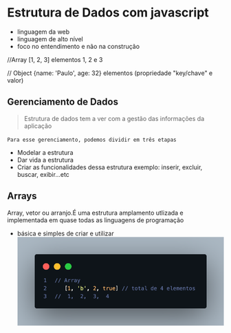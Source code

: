 # Estrutura de Dados com javascript

- linguagem da web
- linguagem de alto nível
- foco no entendimento e não na construção

//Array
[1, 2, 3] elementos 1, 2 e 3

// Object
{name: 'Paulo', age: 32}  elementos (propriedade "key/chave" e valor)

## Gerenciamento de Dados

> Estrutura de dados tem a ver com a gestão das informações da aplicação

`Para esse gerenciamento, podemos dividir em três etapas`

- Modelar a estrutura
- Dar vida a estrutura
- Criar as funcionalidades dessa estrutura
exemplo: inserir, excluir, buscar, exibir...etc

## Arrays

Array, vetor ou arranjo.É uma estrutura amplamento utlizada e implementada em quase todas as linguagens de programação

- básica e simples de criar e utilizar
![Alternate text](array.png)
